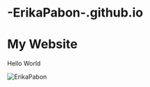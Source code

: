 # -ErikaPabon-.github.io

<!DOCTYPE html>
<html lang="en">
 <head>
    <meta charset="UTF-8">
<link href="./styles.css" rel="stylesheet">
    <title>My Page</title>
</head>
<h1>
My Website
</h1>

Hello World

![ErikaPabon](https://user-images.githubusercontent.com/89824253/198898783-1025e3f1-7966-42aa-9a22-f6524bb3087a.jpg)
</html>
